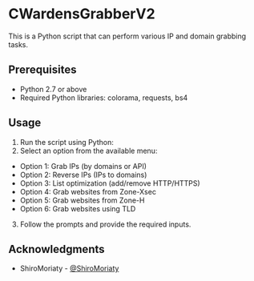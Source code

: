 # CWardensGrabberV2

This is a Python script that can perform various IP and domain grabbing tasks.

## Prerequisites

- Python 2.7 or above
- Required Python libraries: colorama, requests, bs4

## Usage

1. Run the script using Python:
2. Select an option from the available menu:
- Option 1: Grab IPs (by domains or API)
- Option 2: Reverse IPs (IPs to domains)
- Option 3: List optimization (add/remove HTTP/HTTPS)
- Option 4: Grab websites from Zone-Xsec
- Option 5: Grab websites from Zone-H
- Option 6: Grab websites using TLD

3. Follow the prompts and provide the required inputs.

## Acknowledgments

- ShiroMoriaty - [@ShiroMoriaty](https://github.com/CyberWardens)
